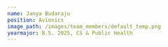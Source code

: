 ```yaml
---
name: Janya Budaraju
position: Avionics
image_path: /images/team_members/default_temp.png
yearmajor: B.S. 2025, CS & Public Health
---
```

